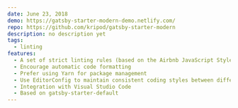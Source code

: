 ```yaml
---
date: June 23, 2018
demo: https://gatsby-starter-modern-demo.netlify.com/
repo: https://github.com/kripod/gatsby-starter-modern
description: no description yet
tags:
  - linting
features:
  - A set of strict linting rules (based on the Airbnb JavaScript Style Guide)
  - Encourage automatic code formatting
  - Prefer using Yarn for package management
  - Use EditorConfig to maintain consistent coding styles between different editors and IDEs
  - Integration with Visual Studio Code
  - Based on gatsby-starter-default
---
```

